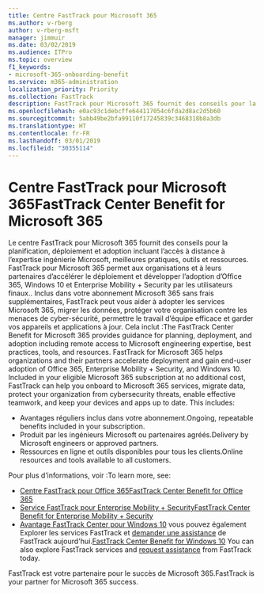 ```yaml
---
title: Centre FastTrack pour Microsoft 365
ms.author: v-rberg
author: v-rberg-msft
manager: jimmuir
ms.date: 03/02/2019
ms.audience: ITPro
ms.topic: overview
f1_keywords:
- microsoft-365-onboarding-benefit
ms.service: m365-administration
localization_priority: Priority
ms.collection: FastTrack
description: FastTrack pour Microsoft 365 fournit des conseils pour la planification, déploiement et adoption incluant l’accès à distance à l’expertise ingénierie Microsoft, meilleures pratiques, outils et ressources. FastTrack pour Microsoft 365 permet aux organisations et à leurs partenaires d’accélérer le déploiement et développer l’adoption d’Office 365, Windows 10 et Enterprise Mobility + Security par les utilisateurs finaux.
ms.openlocfilehash: e0ac93c1debcffe644117054c6fda2d8ac2d5b60
ms.sourcegitcommit: 5abb49be2bfa99110f17245839c3468318b8a3db
ms.translationtype: HT
ms.contentlocale: fr-FR
ms.lasthandoff: 03/01/2019
ms.locfileid: "30355114"
---
```

# <a name="fasttrack-center-benefit-for-microsoft-365"></a><span data-ttu-id="9ac32-104">Centre FastTrack pour Microsoft 365</span><span class="sxs-lookup"><span data-stu-id="9ac32-104">FastTrack Center Benefit for Microsoft 365</span></span>

<span data-ttu-id="9ac32-p102">Le centre FastTrack pour Microsoft 365 fournit des conseils pour la planification, déploiement et adoption incluant l’accès à distance à l’expertise ingénierie Microsoft, meilleures pratiques, outils et ressources. FastTrack pour Microsoft 365 permet aux organisations et à leurs partenaires d’accélérer le déploiement et développer l’adoption d’Office 365, Windows 10 et Enterprise Mobility + Security par les utilisateurs finaux.. Inclus dans votre abonnement Microsoft 365 sans frais supplémentaires, FastTrack peut vous aider à adopter les services Microsoft 365, migrer les données, protéger votre organisation contre les menaces de cyber-sécurité, permettre le travail d’équipe efficace et garder vos appareils et applications à jour. Cela inclut :</span><span class="sxs-lookup"><span data-stu-id="9ac32-p102">The FastTrack Center Benefit for Microsoft 365 provides guidance for planning, deployment, and adoption including remote access to Microsoft engineering expertise, best practices, tools, and resources. FastTrack for Microsoft 365 helps organizations and their partners accelerate deployment and gain end-user adoption of Office 365, Enterprise Mobility + Security, and Windows 10. Included in your eligible Microsoft 365 subscription at no additional cost, FastTrack can help you onboard to Microsoft 365 services, migrate data, protect your organization from cybersecurity threats, enable effective teamwork, and keep your devices and apps up to date. This includes:</span></span>

- <span data-ttu-id="9ac32-109">Avantages réguliers inclus dans votre abonnement.</span><span class="sxs-lookup"><span data-stu-id="9ac32-109">Ongoing, repeatable benefits included in your subscription.</span></span>
- <span data-ttu-id="9ac32-110">Produit par les ingénieurs Microsoft ou partenaires agréés.</span><span class="sxs-lookup"><span data-stu-id="9ac32-110">Delivery by Microsoft engineers or approved partners.</span></span>
- <span data-ttu-id="9ac32-111">Ressources en ligne et outils disponibles pour tous les clients.</span><span class="sxs-lookup"><span data-stu-id="9ac32-111">Online resources and tools available to all customers.</span></span>
  
<span data-ttu-id="9ac32-112">Pour plus d’informations, voir :</span><span class="sxs-lookup"><span data-stu-id="9ac32-112">To learn more, see:</span></span>

- [<span data-ttu-id="9ac32-113">Centre FastTrack pour Office 365</span><span class="sxs-lookup"><span data-stu-id="9ac32-113">FastTrack Center Benefit for Office 365</span></span>](O365-fasttrack-benefit-for-office-365.md) 
- [<span data-ttu-id="9ac32-114">Service FastTrack pour Enterprise Mobility + Security</span><span class="sxs-lookup"><span data-stu-id="9ac32-114">FastTrack Center Benefit for Enterprise Mobility + Security</span></span>](EMS-fasttrack-benefit-for-EMS.md)
- <span data-ttu-id="9ac32-115">[Avantage FastTrack Center pour Windows 10](Win-10-fasttrack-benefit-for-Windows-10.md) vous pouvez également Explorer les services FastTrack et [demander une assistance](https://go.microsoft.com/fwlink/p/?LinkId=2003903) de FastTrack aujourd'hui.</span><span class="sxs-lookup"><span data-stu-id="9ac32-115">[FastTrack Center Benefit for Windows 10](Win-10-fasttrack-benefit-for-Windows-10.md) You can also explore FastTrack services and [request assistance](https://go.microsoft.com/fwlink/p/?LinkId=2003903) from FastTrack today.</span></span>

<span data-ttu-id="9ac32-116">FastTrack est votre partenaire pour le succès de Microsoft 365.</span><span class="sxs-lookup"><span data-stu-id="9ac32-116">FastTrack is your partner for Microsoft 365 success.</span></span>
  
  

 